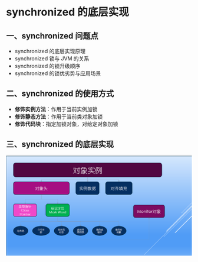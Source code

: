 # synchronized 的底层实现

## 一、synchronized 问题点

- synchronized 的底层实现原理
- synchronized 锁与 JVM 的关系
- synchronized 的锁升级顺序
- synchronized 的锁优劣势与应用场景

## 二、synchronized 的使用方式

- **修饰实例方法**：作用于当前实例加锁
- **修饰静态方法**：作用于当前类对象加锁
- **修饰代码块**：指定加锁对象，对给定对象加锁

## 三、synchronized 的底层实现

![avactor](./img/jvm内的对象实例.png)
